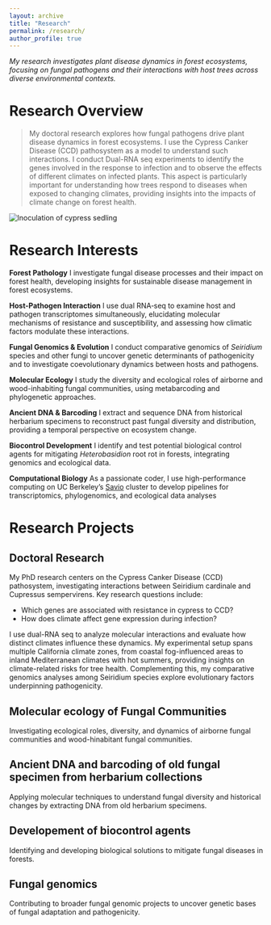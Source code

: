 ```yaml
---
layout: archive
title: "Research"
permalink: /research/
author_profile: true
---
```

_My research investigates plant disease dynamics in forest ecosystems, focusing on fungal pathogens and their interactions with host trees across diverse environmental contexts._

# Research Overview 

> My doctoral research explores how fungal pathogens drive plant disease dynamics in forest ecosystems. I use the Cypress Canker Disease (CCD) pathosystem as a model to understand such interactions. I conduct Dual-RNA seq experiments to identify the genes involved in the response to infection and to observe the effects of different climates on infected plants. This aspect is particularly important for understanding how trees respond to diseases when exposed to changing climates, providing insights into the impacts of climate change on forest health.

![Inoculation of cypress sedling](/image/inoculation_1.jpg)

# Research Interests

**Forest Pathology**
I investigate fungal disease processes and their impact on forest health, developing insights for sustainable disease management in forest ecosystems.

**Host-Pathogen Interaction**
I use dual RNA‑seq to examine host and pathogen transcriptomes simultaneously, elucidating molecular mechanisms of resistance and susceptibility, and assessing how climatic factors modulate these interactions.

**Fungal Genomics & Evolution**
I conduct comparative genomics of _Seiridium_ species and other fungi to uncover genetic determinants of pathogenicity and to investigate coevolutionary dynamics between hosts and pathogens.

**Molecular Ecology**
I study the diversity and ecological roles of airborne and wood-inhabiting fungal communities, using metabarcoding and phylogenetic approaches.

**Ancient DNA & Barcoding**
I extract and sequence DNA from historical herbarium specimens to reconstruct past fungal diversity and distribution, providing a temporal perspective on ecosystem change.

**Biocontrol Development**
I identify and test potential biological control agents for mitigating _Heterobasidion_ root rot in forests, integrating genomics and ecological data.

**Computational Biology**
As a passionate coder, I use high-performance computing on UC Berkeley’s [Savio](https://research-it.berkeley.edu/services-projects/high-performance-computing-savio) cluster to develop pipelines for transcriptomics, phylogenomics, and ecological data analyses 

# Research Projects

## Doctoral Research
My PhD research centers on the Cypress Canker Disease (CCD) pathosystem, investigating interactions between Seiridium cardinale and Cupressus sempervirens. Key research questions include:
- Which genes are associated with resistance in cypress to CCD?
- How does climate affect gene expression during infection?

I use dual-RNA seq to analyze molecular interactions and evaluate how distinct climates influence these dynamics. My experimental setup spans multiple California climate zones, from coastal fog-influenced areas to inland Mediterranean climates with hot summers, providing insights on climate-related risks for tree health.
Complementing this, my comparative genomics analyses among Seiridium species explore evolutionary factors underpinning pathogenicity.

## Molecular ecology of Fungal Communities
Investigating ecological roles, diversity, and dynamics of airborne fungal communities and wood-hinabitant fungal communities.

## Ancient DNA and barcoding of old fungal specimen from herbarium collections 
Applying molecular techniques to understand fungal diversity and historical changes by extracting DNA from old herbarium specimens. 

## Developement of biocontrol agents 
Identifying and developing biological solutions to mitigate fungal diseases in forests.

## Fungal genomics
Contributing to broader fungal genomic projects to uncover genetic bases of fungal adaptation and pathogenicity.



